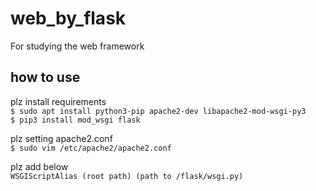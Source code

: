 # web_by_flask
For studying the web framework
## how to use
plz install requirements<br>
`$ sudo apt install python3-pip apache2-dev libapache2-mod-wsgi-py3`<br>
`$ pip3 install mod_wsgi flask` 

plz setting apache2.conf<br>
`$ sudo vim /etc/apache2/apache2.conf`


plz add below<br>
`WSGIScriptAlias (root path) (path to /flask/wsgi.py)`
